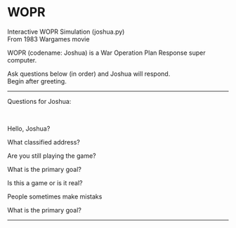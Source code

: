 # WOPR   

Interactive WOPR Simulation (joshua.py)  
From 1983 Wargames movie

WOPR (codename: Joshua)
is a War Operation Plan Response super computer.

Ask questions below (in order) and Joshua will respond.  
Begin after greeting.  
  
---  
Questions for Joshua:  

<br>
  
Hello, Joshua?

What classified address?

Are you still playing the game?

What is the primary goal?

Is this a game or is it real?

People sometimes make mistaks

What is the primary goal?  

---  

